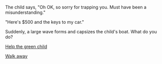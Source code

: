 The child says, "Oh OK, so sorry for trapping you. Must have been a misunderstanding."

"Here's $500 and the keys to my car."

Suddenly, a large wave forms and capsizes the child's boat. What do you do?

[Help the green child](./help-child/help-child.md)

[Walk away](./walk-away/walk-away.md)
